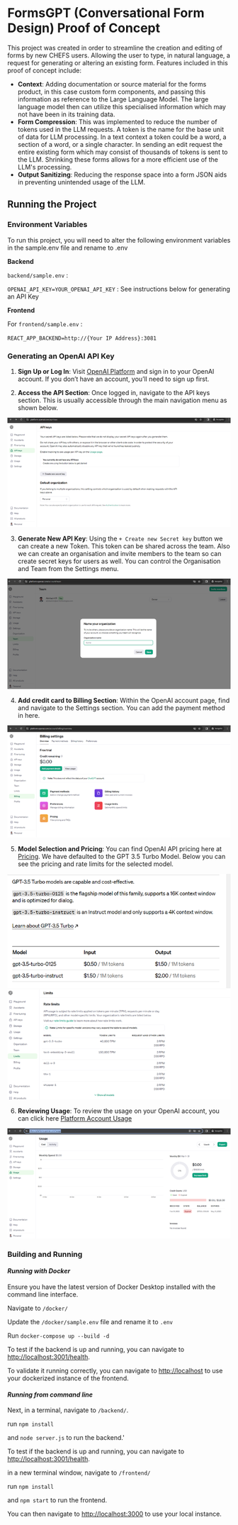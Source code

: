 
#  FormsGPT (Conversational Form Design) Proof of Concept

This project was created in order to streamline the creation and editing of forms by new CHEFS users. Allowing the user to type, in natural language, a request for generating or altering an existing form. Features included in this proof of concept include:

* __Context__: Adding documentation or source material for the forms product, in this case custom form components, and passing this information as reference to the Large Language Model. The large language model then can utilize this specialised information which may not have been in its training data. 
* __Form Compression__: This was implemented to reduce the number of tokens used in the LLM requests. A token is the name for the base unit of data for LLM processing. In a text context a token could be a word, a section of a word, or a  single character.  In sending an edit request the entire existing form which may consist of thousands of tokens is sent to the LLM. Shrinking these forms allows for a more efficient use of the LLM's processing. 
* __Output Sanitizing__: Reducing the response space into a form JSON aids in preventing unintended usage of the LLM.



## Running the Project

### Environment Variables

To run this project, you will need to alter the following environment variables in the sample.env file and rename to .env

__Backend__

`backend/sample.env` :

`OPENAI_API_KEY=YOUR_OPENAI_API_KEY` : See instructions below for generating an API Key


__Frontend__


For `frontend/sample.env` :

`REACT_APP_BACKEND=http://{Your IP Address}:3081`


### Generating an OpenAI API Key

1. __Sign Up or Log In__: Visit [OpenAI Platform](https://platform.openai.com/) and sign in to your OpenAI account. If you don’t have an account, you’ll need to sign up first.


2. __Access the API Section__: Once logged in, navigate to the API keys section. This is usually accessible through the main navigation menu as shown below.

![How to navigate to API section](/assets/navigation.png)

3. __Generate New API Key__: Using the `+ Create new Secret key` button we can create a new Token.  This token can be shared across the team. Also we can  create an organisation and invite members to the  team so can create secret keys for users as well. You can control the Organisation and Team from the Settings menu.

![Create an Organization](/assets/organization.png)

4. __Add credit card to Billing Section__: Within the OpenAI account page, find and navigate to the Settings section. You can add the payment method in here.

![Add billing information](/assets/billing.png)

5. __Model Selection and Pricing__: You can find OpenAI API pricing here at [Pricing](https://openai.com/pricing). We have defaulted to the GPT 3.5 Turbo Model. Below you can see the pricing and rate limits for the selected model.

![Pricing for GPT 3.5 Turbo](/assets/pricing.png)
![Limits for GPT 3.5 Turbo](/assets/limits.png)

6. __Reviewing Usage__: To review the usage on your OpenAI account, you can click here [Platform Account Usage](https://platform.openai.com/usage)

![Usage on your account](/assets/usage.png)



### Building and Running


#### _Running with Docker_

Ensure you have the latest version of Docker Desktop installed with the command line interface.

Navigate to `/docker/`

Update the `/docker/sample.env` file and rename it to `.env`

Run `docker-compose up --build -d`

To test if the backend is up and running, you can navigate to [http://localhost:3001/health](http://localhost:3001/health).

To validate it running correctly, you can navigate to [http://localhost](http://localhost) to use your dockerized instance of the frontend.




#### _Running from command line_

Next, in a terminal, navigate to `/backend/`.

run `npm install`

and `node server.js` to run the backend.'

To test if the backend is up and running, you can navigate to [http://localhost:3001/health](http://localhost:3001/health).

in a new terminal window, navigate to `/frontend/`

run `npm install`

and `npm start` to run the frontend.

You can then navigate to [http://localhost:3000](http://localhost:3000) to use your local instance.

